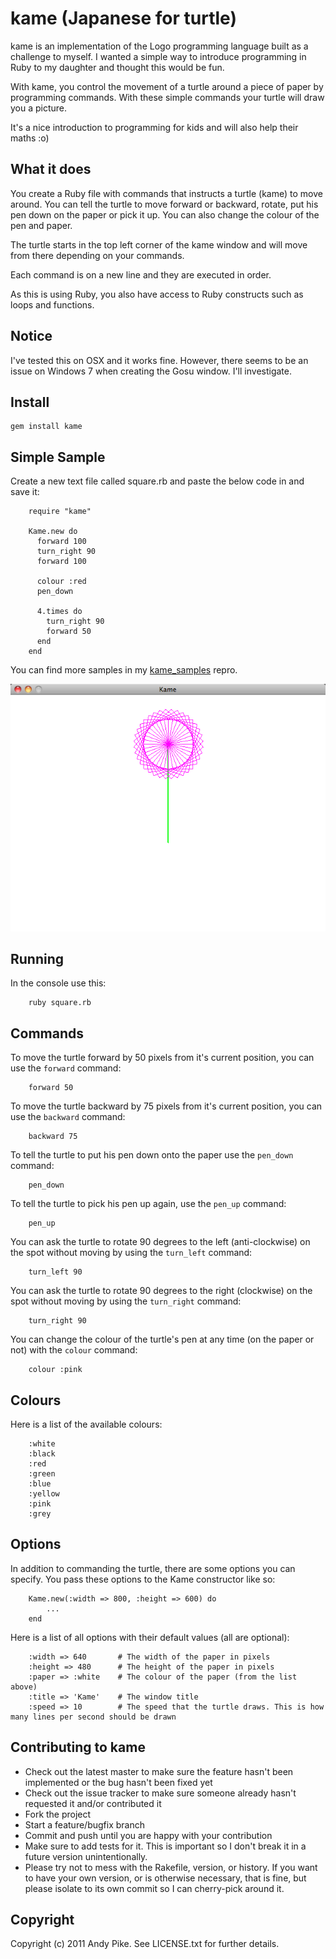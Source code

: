 kame (Japanese for turtle)
==========================

kame is an implementation of the Logo programming language built as a challenge to myself. I wanted a simple way to introduce programming in Ruby to my daughter and thought this would be fun.

With kame, you control the movement of a turtle around a piece of paper by programming commands. With these simple commands your turtle will draw you a picture.

It's a nice introduction to programming for kids and will also help their maths :o)

What it does
------------

You create a Ruby file with commands that instructs a turtle (kame) to move around. You can tell the turtle to move forward or backward, rotate, put his pen down on the paper or pick it up. You can also change the colour of the pen and paper. 

The turtle starts in the top left corner of the kame window and will move from there depending on your commands.

Each command is on a new line and they are executed in order.

As this is using Ruby, you also have access to Ruby constructs such as loops and functions.

Notice
------

I've tested this on OSX and it works fine. However, there seems to be an issue on Windows 7 when creating the Gosu window. I'll investigate.

Install
-------

	gem install kame

Simple Sample
-------------

Create a new text file called square.rb and paste the below code in and save it:

		require "kame"

		Kame.new do
		  forward 100
		  turn_right 90
		  forward 100
  
		  colour :red
		  pen_down
  
		  4.times do
		    turn_right 90
		    forward 50     
		  end
		end

You can find more samples in my [kame_samples](https://github.com/andypike/kame_samples) repro.

![kame flower](https://github.com/andypike/kame_samples/raw/master/kame-flower.png)

Running
-------

In the console use this:

		ruby square.rb

Commands
--------

To move the turtle forward by 50 pixels from it's current position, you can use the `forward` command:

		forward 50
		
To move the turtle backward by 75 pixels from it's current position, you can use the `backward` command:

		backward 75
		
To tell the turtle to put his pen down onto the paper use the `pen_down` command:
		
		pen_down

To tell the turtle to pick his pen up again, use the `pen_up` command:

		pen_up
	  
You can ask the turtle to rotate 90 degrees to the left (anti-clockwise) on the spot without moving by using the `turn_left` command:

		turn_left 90
	  
You can ask the turtle to rotate 90 degrees to the right (clockwise) on the spot without moving by using the `turn_right` command:

		turn_right 90

You can change the colour of the turtle's pen at any time (on the paper or not) with the `colour` command:

		colour :pink
		
Colours
-------

Here is a list of the available colours:

		:white
		:black
		:red
		:green
		:blue
		:yellow
		:pink
		:grey

Options
-------

In addition to commanding the turtle, there are some options you can specify. You pass these options to the Kame constructor like so:

		Kame.new(:width => 800, :height => 600) do
			...
		end

Here is a list of all options with their default values (all are optional):

		:width => 640 		# The width of the paper in pixels
		:height => 480		# The height of the paper in pixels
		:paper => :white	# The colour of the paper (from the list above)
		:title => 'Kame'  	# The window title
		:speed => 10		# The speed that the turtle draws. This is how many lines per second should be drawn


Contributing to kame
--------------------
 
* Check out the latest master to make sure the feature hasn't been implemented or the bug hasn't been fixed yet
* Check out the issue tracker to make sure someone already hasn't requested it and/or contributed it
* Fork the project
* Start a feature/bugfix branch
* Commit and push until you are happy with your contribution
* Make sure to add tests for it. This is important so I don't break it in a future version unintentionally.
* Please try not to mess with the Rakefile, version, or history. If you want to have your own version, or is otherwise necessary, that is fine, but please isolate to its own commit so I can cherry-pick around it.

Copyright
---------

Copyright (c) 2011 Andy Pike. See LICENSE.txt for further details.



